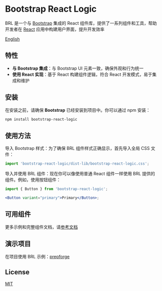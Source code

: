 # Bootstrap React Logic

BRL 是一个与 [Bootstrap](https://getbootstrap.com) 集成的 React
组件库，提供了一系列组件和工具，帮助开发者在 [React](https://react.dev) 应用中构建用户界面，提升开发效率

[English](./README.md)

## 特性

- **与 Bootstrap 集成**：与 Bootstrap UI 元素一致，确保外观和行为统一
- **使用 React 实现**：基于 React 构建组件逻辑，符合 React 开发模式，易于集成和维护

## 安装

在安装之前，请确保 **Bootstrap** 已经安装到项目中。你可以通过 npm 安装：

```bash
npm install bootstrap-react-logic
```

## 使用方法

导入 Bootstrap 样式：为了确保 BRL 组件样式正确显示，首先导入全局 CSS 文件：

```js
import 'bootstrap-react-logic/dist-lib/bootstrap-react-logic.css';
```

导入并使用 BRL 组件：现在你可以像使用普通 React 组件一样使用 BRL 提供的组件。例如，使用按钮组件：

```jsx
import { Button } from 'bootstrap-react-logic';

<Button variant="primary">Primary</Button>;
```

## 可用组件

更多示例和完整组件文档，请[参考文档](https://dafengzhen.github.io/bootstrap-react-logic)

## 演示项目

在项目使用 BRL 示例：[prepforge](https://prepforge-ten.vercel.app)

## License

[MIT](https://opensource.org/licenses/MIT)
